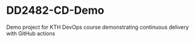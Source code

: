# DD2482-CD-Demo
Demo project for KTH DevOps course demonstrating continuous delivery with GitHub actions
